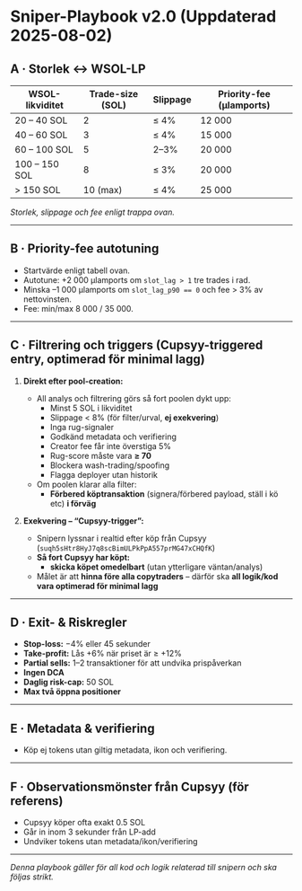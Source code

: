 # Sniper-Playbook v2.0 (Uppdaterad 2025-08-02)

## A · Storlek ↔ WSOL-LP

| WSOL-likviditet | Trade-size (SOL) | Slippage | Priority-fee (µlamports) |
|-----------------|------------------|----------|--------------------------|
| 20 – 40 SOL     | 2                | ≤ 4%     | 12 000                   |
| 40 – 60 SOL     | 3                | ≤ 4%     | 15 000                   |
| 60 – 100 SOL    | 5                | 2–3%     | 20 000                   |
| 100 – 150 SOL   | 8                | ≤ 3%     | 20 000                   |
| > 150 SOL       | 10 (max)         | ≤ 4%     | 25 000                   |

*Storlek, slippage och fee enligt trappa ovan.*

---

## B · Priority-fee autotuning

- Startvärde enligt tabell ovan.
- Autotune: +2 000 µlamports om `slot_lag > 1` tre trades i rad.
- Minska –1 000 µlamports om `slot_lag_p90 == 0` och fee > 3% av nettovinsten.
- Fee: min/max 8 000 / 35 000.

---

## C · Filtrering och triggers (Cupsyy-triggered entry, optimerad för minimal lagg)

1. **Direkt efter pool-creation:**
   - All analys och filtrering görs så fort poolen dykt upp:
     - Minst 5 SOL i likviditet  
     - Slippage < 8% (för filter/urval, **ej exekvering**)  
     - Inga rug-signaler  
     - Godkänd metadata och verifiering  
     - Creator fee får inte överstiga 5%  
     - Rug-score måste vara **≥ 70**  
     - Blockera wash-trading/spoofing  
     - Flagga deployer utan historik  
   - Om poolen klarar alla filter:
     - **Förbered köptransaktion** (signera/förbered payload, ställ i kö etc) **i förväg**

2. **Exekvering – “Cupsyy-trigger”:**
   - Snipern lyssnar i realtid efter köp från Cupsyy (`suqh5sHtr8HyJ7q8scBimULPkPpA557prMG47xCHQfK`)
   - **Så fort Cupsyy har köpt:**  
     - **skicka köpet omedelbart** (utan ytterligare väntan/analys)
   - Målet är att **hinna före alla copytraders** – därför ska **all logik/kod vara optimerad för minimal lagg**

---

## D · Exit- & Riskregler

- **Stop-loss:** −4% eller 45 sekunder
- **Take-profit:** Lås +6% när priset är ≥ +12%
- **Partial sells:** 1–2 transaktioner för att undvika prispåverkan
- **Ingen DCA**
- **Daglig risk-cap:** 50 SOL
- **Max två öppna positioner**

---

## E · Metadata & verifiering

- Köp ej tokens utan giltig metadata, ikon och verifiering.

---

## F · Observationsmönster från Cupsyy (för referens)

- Cupsyy köper ofta exakt 0.5 SOL
- Går in inom 3 sekunder från LP-add
- Undviker tokens utan metadata/ikon/verifiering

---

*Denna playbook gäller för all kod och logik relaterad till snipern och ska följas strikt.*
